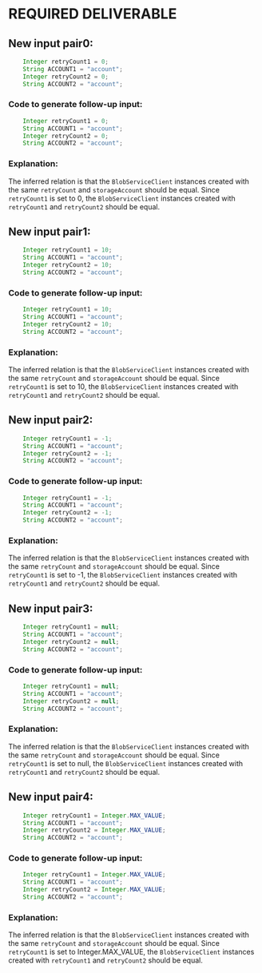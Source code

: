 # REQUIRED DELIVERABLE
## New input pair0:
```java
    Integer retryCount1 = 0;
    String ACCOUNT1 = "account";
    Integer retryCount2 = 0;
    String ACCOUNT2 = "account";
```
### Code to generate follow-up input:
```java
    Integer retryCount1 = 0;
    String ACCOUNT1 = "account";
    Integer retryCount2 = 0;
    String ACCOUNT2 = "account";
```
### Explanation:
The inferred relation is that the `BlobServiceClient` instances created with the same `retryCount` and `storageAccount` should be equal. Since `retryCount1` is set to 0, the `BlobServiceClient` instances created with `retryCount1` and `retryCount2` should be equal.

## New input pair1:
```java
    Integer retryCount1 = 10;
    String ACCOUNT1 = "account";
    Integer retryCount2 = 10;
    String ACCOUNT2 = "account";
```
### Code to generate follow-up input:
```java
    Integer retryCount1 = 10;
    String ACCOUNT1 = "account";
    Integer retryCount2 = 10;
    String ACCOUNT2 = "account";
```
### Explanation:
The inferred relation is that the `BlobServiceClient` instances created with the same `retryCount` and `storageAccount` should be equal. Since `retryCount1` is set to 10, the `BlobServiceClient` instances created with `retryCount1` and `retryCount2` should be equal.

## New input pair2:
```java
    Integer retryCount1 = -1;
    String ACCOUNT1 = "account";
    Integer retryCount2 = -1;
    String ACCOUNT2 = "account";
```
### Code to generate follow-up input:
```java
    Integer retryCount1 = -1;
    String ACCOUNT1 = "account";
    Integer retryCount2 = -1;
    String ACCOUNT2 = "account";
```
### Explanation:
The inferred relation is that the `BlobServiceClient` instances created with the same `retryCount` and `storageAccount` should be equal. Since `retryCount1` is set to -1, the `BlobServiceClient` instances created with `retryCount1` and `retryCount2` should be equal.

## New input pair3:
```java
    Integer retryCount1 = null;
    String ACCOUNT1 = "account";
    Integer retryCount2 = null;
    String ACCOUNT2 = "account";
```
### Code to generate follow-up input:
```java
    Integer retryCount1 = null;
    String ACCOUNT1 = "account";
    Integer retryCount2 = null;
    String ACCOUNT2 = "account";
```
### Explanation:
The inferred relation is that the `BlobServiceClient` instances created with the same `retryCount` and `storageAccount` should be equal. Since `retryCount1` is set to null, the `BlobServiceClient` instances created with `retryCount1` and `retryCount2` should be equal.

## New input pair4:
```java
    Integer retryCount1 = Integer.MAX_VALUE;
    String ACCOUNT1 = "account";
    Integer retryCount2 = Integer.MAX_VALUE;
    String ACCOUNT2 = "account";
```
### Code to generate follow-up input:
```java
    Integer retryCount1 = Integer.MAX_VALUE;
    String ACCOUNT1 = "account";
    Integer retryCount2 = Integer.MAX_VALUE;
    String ACCOUNT2 = "account";
```
### Explanation:
The inferred relation is that the `BlobServiceClient` instances created with the same `retryCount` and `storageAccount` should be equal. Since `retryCount1` is set to Integer.MAX_VALUE, the `BlobServiceClient` instances created with `retryCount1` and `retryCount2` should be equal.
